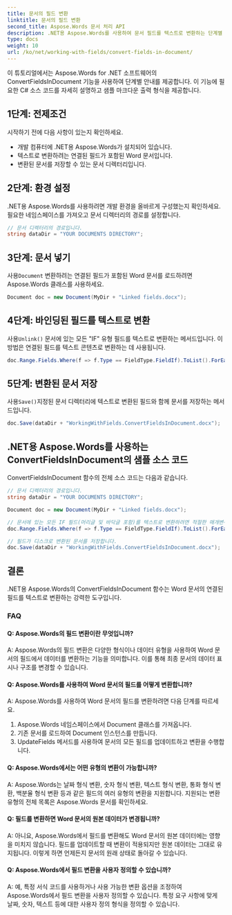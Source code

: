 ```yaml
---
title: 문서의 필드 변환
linktitle: 문서의 필드 변환
second_title: Aspose.Words 문서 처리 API
description: .NET용 Aspose.Words를 사용하여 문서 필드를 텍스트로 변환하는 단계별 가이드입니다.
type: docs
weight: 10
url: /ko/net/working-with-fields/convert-fields-in-document/
---
```


이 튜토리얼에서는 Aspose.Words for .NET 소프트웨어의 ConvertFieldsInDocument 기능을 사용하여 단계별 안내를 제공합니다. 이 기능에 필요한 C# 소스 코드를 자세히 설명하고 샘플 마크다운 출력 형식을 제공합니다.

## 1단계: 전제조건
시작하기 전에 다음 사항이 있는지 확인하세요.

- 개발 컴퓨터에 .NET용 Aspose.Words가 설치되어 있습니다.
- 텍스트로 변환하려는 연결된 필드가 포함된 Word 문서입니다.
- 변환된 문서를 저장할 수 있는 문서 디렉터리입니다.

## 2단계: 환경 설정
.NET용 Aspose.Words를 사용하려면 개발 환경을 올바르게 구성했는지 확인하세요. 필요한 네임스페이스를 가져오고 문서 디렉터리의 경로를 설정합니다.

```csharp
// 문서 디렉터리의 경로입니다.
string dataDir = "YOUR DOCUMENTS DIRECTORY";
```

## 3단계: 문서 넣기
 사용`Document` 변환하려는 연결된 필드가 포함된 Word 문서를 로드하려면 Aspose.Words 클래스를 사용하세요.

```csharp
Document doc = new Document(MyDir + "Linked fields.docx");
```

## 4단계: 바인딩된 필드를 텍스트로 변환
 사용`Unlink()` 문서에 있는 모든 "IF" 유형 필드를 텍스트로 변환하는 메서드입니다. 이 방법은 연결된 필드를 텍스트 콘텐츠로 변환하는 데 사용됩니다.

```csharp
doc.Range.Fields.Where(f => f.Type == FieldType.FieldIf).ToList().ForEach(f => f.Unlink());
```

## 5단계: 변환된 문서 저장
 사용`Save()`지정된 문서 디렉터리에 텍스트로 변환된 필드와 함께 문서를 저장하는 메서드입니다.

```csharp
doc.Save(dataDir + "WorkingWithFields.ConvertFieldsInDocument.docx");
```

## .NET용 Aspose.Words를 사용하는 ConvertFieldsInDocument의 샘플 소스 코드

ConvertFieldsInDocument 함수의 전체 소스 코드는 다음과 같습니다.

```csharp
// 문서 디렉터리의 경로입니다.
string dataDir = "YOUR DOCUMENTS DIRECTORY";

Document doc = new Document(MyDir + "Linked fields.docx");

// 문서에 있는 모든 IF 필드(머리글 및 바닥글 포함)를 텍스트로 변환하려면 적절한 매개변수를 전달합니다.
doc.Range.Fields.Where(f => f.Type == FieldType.FieldIf).ToList().ForEach(f => f.Unlink());

// 필드가 디스크로 변환된 문서를 저장합니다.
doc.Save(dataDir + "WorkingWithFields.ConvertFieldsInDocument.docx");
```

## 결론
.NET용 Aspose.Words의 ConvertFieldsInDocument 함수는 Word 문서의 연결된 필드를 텍스트로 변환하는 강력한 도구입니다. 

### FAQ

#### Q: Aspose.Words의 필드 변환이란 무엇입니까?

A: Aspose.Words의 필드 변환은 다양한 형식이나 데이터 유형을 사용하여 Word 문서의 필드에서 데이터를 변환하는 기능을 의미합니다. 이를 통해 최종 문서의 데이터 표시나 구조를 변경할 수 있습니다.

#### Q: Aspose.Words를 사용하여 Word 문서의 필드를 어떻게 변환합니까?

A: Aspose.Words를 사용하여 Word 문서의 필드를 변환하려면 다음 단계를 따르세요.

1. Aspose.Words 네임스페이스에서 Document 클래스를 가져옵니다.
2. 기존 문서를 로드하여 Document 인스턴스를 만듭니다.
3. UpdateFields 메서드를 사용하여 문서의 모든 필드를 업데이트하고 변환을 수행합니다.

#### Q: Aspose.Words에서는 어떤 유형의 변환이 가능합니까?

A: Aspose.Words는 날짜 형식 변환, 숫자 형식 변환, 텍스트 형식 변환, 통화 형식 변환, 백분율 형식 변환 등과 같은 필드의 여러 유형의 변환을 지원합니다. 지원되는 변환 유형의 전체 목록은 Aspose.Words 문서를 확인하세요.

#### Q: 필드를 변환하면 Word 문서의 원본 데이터가 변경됩니까?

A: 아니요, Aspose.Words에서 필드를 변환해도 Word 문서의 원본 데이터에는 영향을 미치지 않습니다. 필드를 업데이트할 때 변환이 적용되지만 원본 데이터는 그대로 유지됩니다. 이렇게 하면 언제든지 문서의 원래 상태로 돌아갈 수 있습니다.

#### Q: Aspose.Words에서 필드 변환을 사용자 정의할 수 있습니까?

A: 예, 특정 서식 코드를 사용하거나 사용 가능한 변환 옵션을 조정하여 Aspose.Words에서 필드 변환을 사용자 정의할 수 있습니다. 특정 요구 사항에 맞게 날짜, 숫자, 텍스트 등에 대한 사용자 정의 형식을 정의할 수 있습니다.